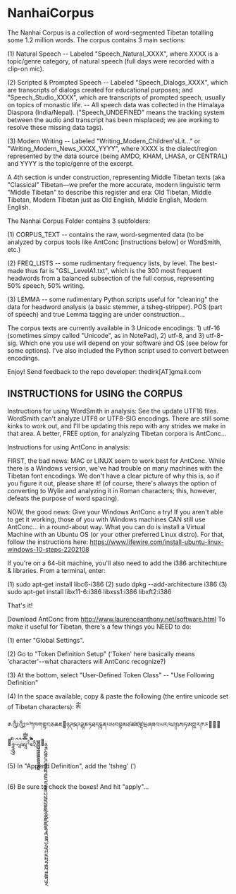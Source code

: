 # NanhaiCorpus

The Nanhai Corpus is a collection of word-segmented Tibetan totalling some 1.2 million words. The corpus contains 3 main sections: 

(1) Natural Speech -- Labeled "Speech_Natural_XXXX", where XXXX is a topic/genre category, of natural speech (full days were recorded with a clip-on mic). 

(2) Scripted & Prompted Speech -- Labeled "Speech_Dialogs_XXXX", which are transcripts of dialogs created for educational purposes; and "Speech_Studio_XXXX", which are transcripts of prompted speech, usually on topics of monastic life. 
  -- All speech data was collected in the Himalaya Diaspora (India/Nepal). ("Speech_UNDEFINED" means the tracking system between the audio and transcript has been misplaced; we are working to resolve these missing data tags). 
  
(3) Modern Writing -- Labeled "Writing_Modern_Children'sLit..." or "Writing_Modern_News_XXXX_YYYY", where XXXX is the dialect/region represented by the data source (being AMDO, KHAM, LHASA, or CENTRAL) and YYYY is the topic/genre of the excerpt. 

A 4th section is under construction, representing Middle Tibetan texts (aka "Classical" Tibetan—we prefer the more accurate, modern linguistic term "Middle Tibetan" to describe this register and era: Old Tibetan, Middle Tibetan, Modern Tibetan just as Old English, Middle English, Modern English. 

The Nanhai Corpus Folder contains 3 subfolders: 

(1) CORPUS_TEXT -- contains the raw, word-segmented data (to be analyzed by corpus tools like AntConc [instructions below] or WordSmith, etc.) 

(2) FREQ_LISTS -- some rudimentary frequency lists, by level. The best-made thus far is "GSL_LevelA1.txt", which is the 300 most frequent headwords from a balanced subsection of the full corpus, representing 50% speech, 50% writing. 

(3) LEMMA -- some rudimentary Python scripts useful for "cleaning" the data for headword analysis (a basic stemmer, a tsheg-stripper). POS (part of speech) and true Lemma tagging are under construction... 

The corpus texts are currently available in 3 Unicode encodings: 1) utf-16 (sometimes simpy called "Unicode", as in NotePad), 2) utf-8, and 3) utf-8-sig. Which one you use will depend on your software and OS (see below for some options). I've also included the Python script used to convert between encodings. 

Enjoy! Send feedback to the repo developer: thedirk[AT]gmail.com 

INSTRUCTIONS for USING the CORPUS
------------------------------------
Instructions for using WordSmith in analysis: See the update UTF16 files. WordSmith can't analyze UTF8 or UTF8-SIG encodings. There are still some kinks to work out, and I'll be updating this repo with any strides we make in that area. A better, FREE option, for analyzing Tibetan corpora is AntConc... 

Instructions for using AntConc in analysis: 

FIRST, the bad news: MAC or LINUX seem to work best for AntConc. While there is a Windows version, we've had trouble on many machines with the Tibetan font encodings. We don't have a clear picture of why this is, so if you figure it out, please share it! (of course, there's always the option of converting to Wylie and analyzing it in Roman characters; this, however, defeats the purpose of word spacing).

NOW, the good news: Give your Windows AntConc a try! If you aren't able to get it working, those of you with Windows machines CAN still use AntConc... in a round-about way. What you can do is install a Virtual Machine with an Ubuntu OS (or your other preferred Linux distro). For that, follow the instructions here: https://www.lifewire.com/install-ubuntu-linux-windows-10-steps-2202108 

If you're on a 64-bit machine, you'll also need to add the i386 architechture & libraries. From a terminal, enter:

(1) sudo apt-get install libc6-i386
(2) sudo dpkg --add-architecture i386
(3) sudo apt-get install libx11-6:i386 libxss1:i386 libxft2:i386

That's it! 

Download AntConc from http://www.laurenceanthony.net/software.html 
To make it useful for Tibetan, there's a few things you NEED to do: 

(1) enter "Global Settings". 

(2) Go to "Token Definition Setup" ('Token' here basically means 'character'--what characters will AntConc recognize?) 

(3) At the bottom, select "User-Defined Token Class" -- "Use Following Definition" 

(4) In the space available, copy & paste the following (the entire unicode set of Tibetan characters): 
ༀ༁༂༃༸༹ཀཁགགྷངཅཆཇ཈ཉཊཋཌཌྷཎཏཐདདྷནཔཕབབྷམཙཚཛཛྷཝཞཟའཡརལཤཥསཧཨཀྵཪཫཬ཭཮཯཰ཱཱཱིིུུྲྀཷླྀཹེཻོཽཾཿ྄ཱྀྀྂྃ྅ྌྍྎྏྐྑྒྒྷྔྕྖྗ྘ྙྚྛྜྜྷྞྟྠྡྡྷྣྤྥྦྦྷྨྩྪྫྫྷྭྮྯྰྱྲླྴྵྶྷྸྐྵྺྻྼ

(5) In "Append Definition", add the 'tsheg' (་)

(6) Be sure to check the boxes! And hit "apply"... 
